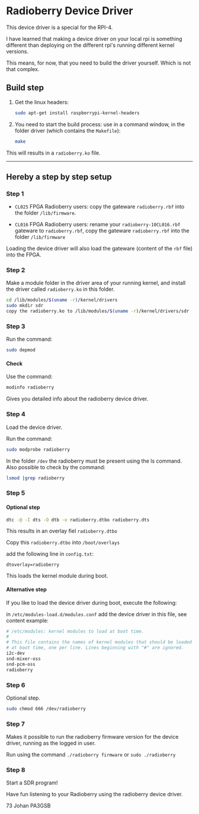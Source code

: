 # Radioberry Device Driver

This device driver is a special for the RPI-4.

I have learned that making a device driver on your local rpi is something
different than deploying on the different rpi's running different kernel versions.

This means, for now, that you need to build the driver yourself. Which is not that complex.

## Build step

1. Get the linux headers:

    ```bash
    sudo apt-get install raspberrypi-kernel-headers
    ```

2. You need to start the build process: use in a command window, in the folder driver (which contains the `Makefile`):

    ```bash
    make
    ```

This will results in a `radioberry.ko` file.

---

## Hereby a step by step setup

### Step 1

- `CL025` FPGA Radioberry users: copy the gateware `radioberry.rbf` into the folder `/lib/firmware`.

- `CL016` FPGA Radioberry users: rename your `radioberry-10CL016.rbf` gateware to `radioberry.rbf`, copy the gateware `radioberry.rbf` into the folder `/lib/firmware`

Loading the device driver will also load the gateware (content of the `rbf` file) into the FPGA.

### Step 2

Make a module folder in the driver area of your running kernel, and install the driver called `radioberry.ko` in this folder.

```bash
cd /lib/modules/$(uname -r)/kernel/drivers
sudo mkdir sdr
copy the radioberry.ko to /lib/modules/$(uname -r)/kernel/drivers/sdr
```

### Step 3

Run the command:

```bash
sudo depmod 
```

#### Check

Use the command:

```bash
modinfo radioberry 
```

Gives you detailed info about the radioberry device driver.

### Step 4

Load the device driver.

Run the command:

```bash
sudo modprobe radioberry
```

In the folder `/dev` the radioberry must be present using the ls command.
Also possible to check by the command:

```bash
lsmod |grep radioberry
```

### Step 5

#### Optional step

```bash
dtc -@ -I dts -O dtb -o radioberry.dtbo radioberry.dts
```

This results in an overlay fiel `radioberry.dtbo`

Copy this `radioberry.dtbo` into `/boot/overlays`

add the following line in `config.txt`:

```text
dtoverlay=radioberry
```

This loads the kernel module during boot.

#### Alternative step

If you like to load the device driver during boot, execute the following:

in `/etc/modules-load.d/modules.conf` add the device driver in this file, see content example:

```bash
# /etc/modules: kernel modules to load at boot time.
# 
# This file contains the names of kernel modules that should be loaded
# at boot time, one per line. Lines beginning with "#" are ignored.
i2c-dev
snd-mixer-oss
snd-pcm-oss
radioberry
```

### Step 6

Optional step.

```bash
sudo chmod 666 /dev/radioberry
```

### Step 7

Makes it possible to run the radioberry firmware version for the device driver, running as the logged in user.

Run using the command `./radioberry firmware` or `sudo ./radioberry`

### Step 8

Start a SDR program!

Have fun listening to your Radioberry using the radioberry device driver.

73 Johan
PA3GSB

